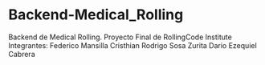 # Backend-Medical_Rolling
Backend de Medical Rolling. Proyecto Final de RollingCode Institute
Integrantes: 
Federico Mansilla
Cristhian Rodrigo Sosa Zurita
Dario Ezequiel Cabrera
